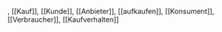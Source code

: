 , [[Kauf]], [[Kunde]], [[Anbieter]], [[aufkaufen]], [[Konsument]], [[Verbraucher]], [[Kaufverhalten]]